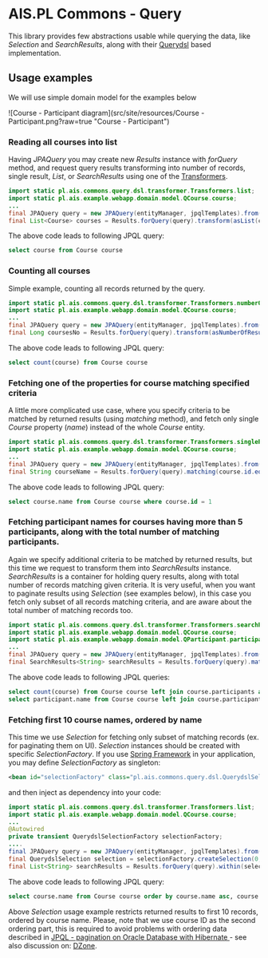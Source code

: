 # AIS.PL Commons - Query

This library provides few abstractions usable while querying the data, like _Selection_ and _SearchResults_,
along with their [Querydsl](http://www.querydsl.com/) based implementation.

## Usage examples

We will use simple domain model for the examples below

![Course - Participant diagram](src/site/resources/Course - Participant.png?raw=true "Course - Participant")

### Reading all courses into list

Having _JPAQuery_ you may create new _Results_ instance with _forQuery_ method, and request query results transforming
into number of records, single result, _List_, or _SearchResults_ using one of the [Transformers](src/main/java/pl/ais/commons/query/dsl/transformer/Transformers.java).
```java
import static pl.ais.commons.query.dsl.transformer.Transformers.list;
import static pl.ais.example.webapp.domain.model.QCourse.course;
...
final JPAQuery query = new JPAQuery(entityManager, jpqlTemplates).from(course);
final List<Course> courses = Results.forQuery(query).transform(asList(course));
```
The above code leads to following JPQL query:
```sql
select course from Course course
```

### Counting all courses

Simple example, counting all records returned by the query.

```java
import static pl.ais.commons.query.dsl.transformer.Transformers.numberOfResults;
import static pl.ais.example.webapp.domain.model.QCourse.course;
...
final JPAQuery query = new JPAQuery(entityManager, jpqlTemplates).from(course);
final Long coursesNo = Results.forQuery(query).transform(asNumberOfResults());
```
The above code leads to following JPQL query:
```sql
select count(course) from Course course
```

### Fetching one of the properties for course matching specified criteria

A little more complicated use case, where you specify criteria to be matched by returned results (using _matching_ method),
and fetch only single _Course_ property (_name_) instead of the whole _Course_ entity.

```java
import static pl.ais.commons.query.dsl.transformer.Transformers.singleResult;
import static pl.ais.example.webapp.domain.model.QCourse.course;
...
final JPAQuery query = new JPAQuery(entityManager, jpqlTemplates).from(course);
final String courseName = Results.forQuery(query).matching(course.id.eq(1)).transform(asSingleResult(course.name));
```
The above code leads to following JPQL query:
```sql
select course.name from Course course where course.id = 1
```

### Fetching participant names for courses having more than 5 participants, along with the total number of matching participants.

Again we specify additional criteria to be matched by returned results, but this time we request to transform them into _SearchResults_ instance. _SearchResults_ is a container for holding query results, along with total number of records
matching given criteria. It is very useful, when you want to paginate results using _Selection_ (see examples below),
in this case you fetch only subset of all records matching criteria, and are aware about the total number of matching records too.

```java
import static pl.ais.commons.query.dsl.transformer.Transformers.searchResults;
import static pl.ais.example.webapp.domain.model.QCourse.course;
import static pl.ais.example.webapp.domain.model.QParticipant.participant;
...
final JPAQuery query = new JPAQuery(entityManager, jpqlTemplates).from(course).leftJoin(course.participants, participant).orderBy(participant.name.asc());
final SearchResults<String> searchResults = Results.forQuery(query).matching(course.participants.size().gt(5)).transform(asSearchResults(participant.name));
```
The above code leads to following JPQL queries:
```sql
select count(course) from Course course left join course.participants as participant where size(course.participants) > 5
select participant.name from Course course left join course.participants as participant where size(course.participants) > 5 order by participant.name asc
```

### Fetching first 10 course names, ordered by name

This time we use _Selection_ for fetching only subset of matching records (ex. for paginating them on UI).
_Selection_ instances should be created with specific _SelectionFactory_. If you use [Spring Framework](http://projects.spring.io/spring-framework/) in your application, you may define _SelectionFactory_ as singleton:
```xml
<bean id="selectionFactory" class="pl.ais.commons.query.dsl.QuerydslSelectionFactory" />
```
and then inject as dependency into your code:
```java
import static pl.ais.commons.query.dsl.transformer.Transformers.list;
import static pl.ais.example.webapp.domain.model.QCourse.course;
...
@Autowired
private transient QuerydslSelectionFactory selectionFactory;
....
final JPAQuery query = new JPAQuery(entityManager, jpqlTemplates).from(course);
final QuerydslSelection selection = selectionFactory.createSelection(0, 10, course.name.asc(), course.id.asc());
final List<String> searchResults = Results.forQuery(query).within(selection).transform(asList(course.name));
```
The above code leads to following JPQL query:
```sql
select course.name from Course course order by course.name asc, course.id asc
```

Above _Selection_ usage example restricts returned results to first 10 records, ordered by course name.
Please, note that we use course ID as the second ordering part, this is required to avoid problems with ordering data
described in [JPQL - pagination on Oracle Database with Hibernate ](http://vard-lokkur.blogspot.com/2012/08/jpql-pagination-on-oracle-database-with.html) - see also discussion on: [DZone](http://java.dzone.com/articles/jpql-pagination-oracle).
